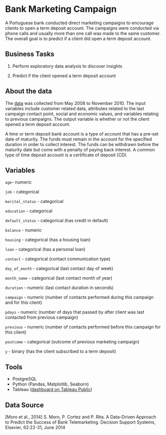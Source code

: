 # Bank Marketing Campaign


A Portuguese bank conducted direct marketing campaigns to encourage clients to open a term deposit account. The campaigns were conducted via phone calls and usually more than one call was made to the same customer. The overall goal is to predict if a client did open a term deposit account. 


## Business Tasks

1. Perform exploratory data analysis to discover insights

2. Predict if the client opened a term deposit account 

## About the data 

The [data](https://archive.ics.uci.edu/ml/datasets/bank+marketing) was collected from May 2008 to November 2010. The input variables include customer related data, attributes related to the last campaign contact point, social and economic values, and variables relating to previous campaigns. The output variable is whether or not the client opened a term deposit account. 

A time or term deposit bank account is a type of account that has a pre-set date of maturity. The funds must remain in the account for the specified duration in order to collect interest. The funds can be withdrawn before the maturity date but come with a penalty of paying back interest. A common type of time deposit account is a certificate of deposit (CD). 


## Variables 

`age`- numeric

`job` - categorical 

`marital_status` - categorical

`education` - categorical 

`default_status` - categorical (has credit in default)

`balance` - numeric

`housing` - categorical (has a housing loan)

`loan` - categorical (has a personal loan)

`contact` - categorical (contact communication type)

`day_of_month` - categorical (last contact day of week)

`month_name` - categorical (last contact month of year)

`duration` - numeric (last contact duration in seconds)

`campaign` - numeric (number of contacts performed during this campaign and for this client)

`pdays` - numeric (number of days that passed by after client was last contacted from previous campaign)

`previous` - numeric (number of contacts performed before this campaign for this client)

`poutcome` - categorical (outcome of previous marketing campaign)

`y` - binary (has the client subscribed to a term deposit)



## Tools

* PostgreSQL
* Python (Pandas, Matplotlib, Seaborn)
* Tableau ([dashboard on Tableau Public](https://public.tableau.com/app/profile/paijetableau/viz/BankMarketingCampaign_16726006966180/Dashboard1))


## Data Source

[Moro et al., 2014] S. Moro, P. Cortez and P. Rita. A Data-Driven Approach to Predict the Success of Bank Telemarketing. Decision Support Systems, Elsevier, 62:22-31, June 2014